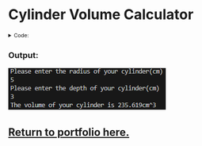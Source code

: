 # Cylinder Volume Calculator

<details>
  <summary style="font-size: 8pt"> Code: </summary>
<pre>
  <code>
  <p>
    iRadius = float(input("Please enter the radius of your cylinder(cm)\n"))
    iDepth = float(input("Please enter the depth of your cylinder(cm)\n"))
    print(f"The volume of your cylinder is {round((3.14159*iRadius**2)*iDepth, 3)}cm^3")</p>
  </code>
</pre>
</details>

### Output:
![An image containing the output of the code.](bin/CalculatorOutput.png)

## [Return to portfolio here.](README.md)
